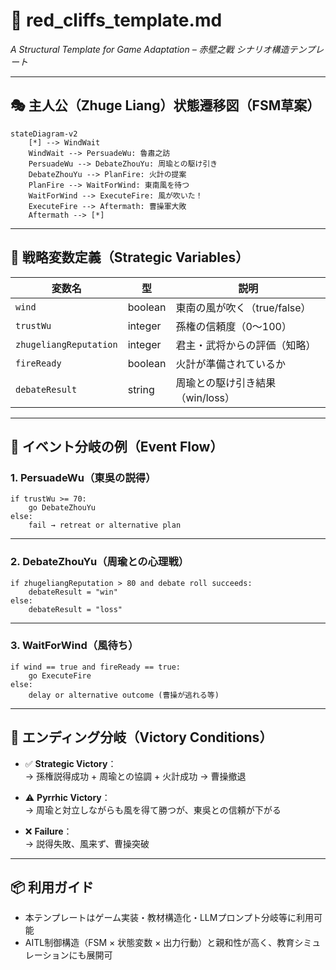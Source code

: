 # 📄 red_cliffs_template.md  
*A Structural Template for Game Adaptation – 赤壁之戰 シナリオ構造テンプレート*

---

## 🎭 主人公（Zhuge Liang）状態遷移図（FSM草案）

```mermaid
stateDiagram-v2
    [*] --> WindWait
    WindWait --> PersuadeWu: 魯肅之訪
    PersuadeWu --> DebateZhouYu: 周瑜との駆け引き
    DebateZhouYu --> PlanFire: 火計の提案
    PlanFire --> WaitForWind: 東南風を待つ
    WaitForWind --> ExecuteFire: 風が吹いた！
    ExecuteFire --> Aftermath: 曹操軍大敗
    Aftermath --> [*]
```

---

## 🧠 戦略変数定義（Strategic Variables）

| 変数名       | 型       | 説明                                 |
|--------------|----------|--------------------------------------|
| `wind`       | boolean  | 東南の風が吹く（true/false）         |
| `trustWu`    | integer  | 孫権の信頼度（0〜100）                |
| `zhugeliangReputation` | integer  | 君主・武将からの評価（知略）        |
| `fireReady`  | boolean  | 火計が準備されているか                |
| `debateResult` | string  | 周瑜との駆け引き結果（win/loss）     |

---

## 🔁 イベント分岐の例（Event Flow）

### 1. PersuadeWu（東吳の説得）

```
if trustWu >= 70:
    go DebateZhouYu
else:
    fail → retreat or alternative plan
```

---

### 2. DebateZhouYu（周瑜との心理戦）

```
if zhugeliangReputation > 80 and debate roll succeeds:
    debateResult = "win"
else:
    debateResult = "loss"
```

---

### 3. WaitForWind（風待ち）

```
if wind == true and fireReady == true:
    go ExecuteFire
else:
    delay or alternative outcome (曹操が逃れる等)
```

---

## 🎯 エンディング分岐（Victory Conditions）

- ✅ **Strategic Victory**：  
  → 孫権説得成功 + 周瑜との協調 + 火計成功 → 曹操撤退

- ⚠️ **Pyrrhic Victory**：  
  → 周瑜と対立しながらも風を得て勝つが、東吳との信頼が下がる

- ❌ **Failure**：  
  → 説得失敗、風来ず、曹操突破

---

## 📦 利用ガイド

- 本テンプレートはゲーム実装・教材構造化・LLMプロンプト分岐等に利用可能  
- AITL制御構造（FSM × 状態変数 × 出力行動）と親和性が高く、教育シミュレーションにも展開可

